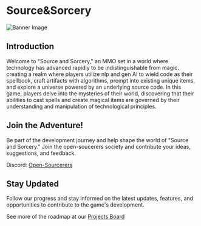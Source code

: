 # Source&Sorcery
![Banner Image](banner.png)

## Introduction

Welcome to "Source and Sorcery," an MMO set in a world where technology has advanced rapidly to be indistinguishable from magic. creating a realm where players utilize nlp and gen AI to wield code as their spellbook, craft artifacts with algorithms, prompt into existing unique items, and explore a universe powered by an underlying source code. In this game, players delve into the mysteries of their world, discovering that their abilities to cast spells and create magical items are governed by their understanding and manipulation of technological principles.

## Join the Adventure!

Be part of the development journey and help shape the world of "Source and Sorcery." Join the open-soucerers society and contribute your ideas, suggestions, and feedback.

Discord: [Open-Sourcerers](https://discord.gg/WXV4vF7cza)

## Stay Updated

Follow our progress and stay informed on the latest updates, features, and opportunities to contribute to the game's development.

See more of the roadmap at our [Projects Board](https://github.com/users/ZackBradsha/projects/2)
